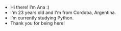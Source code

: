 - Hi there! I’m Ana :)
- I'm 23 years old and I'm from Cordoba, Argentina.
- I’m currently studying Python.
- Thank you for being here!
<!---
AnaAguirre77/AnaAguirre77 is a ✨ special ✨ repository because its `README.md` (this file) appears on your GitHub profile.
You can click the Preview link to take a look at your changes.
--->
